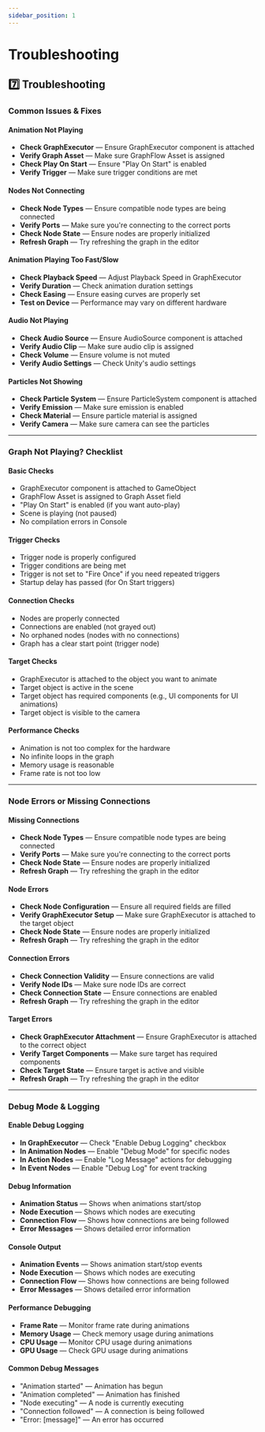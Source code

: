 ```yaml
---
sidebar_position: 1
---
```


# Troubleshooting

## 7️⃣ Troubleshooting

### Common Issues & Fixes

#### Animation Not Playing
- **Check GraphExecutor** — Ensure GraphExecutor component is attached
- **Verify Graph Asset** — Make sure GraphFlow Asset is assigned
- **Check Play On Start** — Ensure "Play On Start" is enabled
- **Verify Trigger** — Make sure trigger conditions are met

#### Nodes Not Connecting
- **Check Node Types** — Ensure compatible node types are being connected
- **Verify Ports** — Make sure you're connecting to the correct ports
- **Check Node State** — Ensure nodes are properly initialized
- **Refresh Graph** — Try refreshing the graph in the editor

#### Animation Playing Too Fast/Slow
- **Check Playback Speed** — Adjust Playback Speed in GraphExecutor
- **Verify Duration** — Check animation duration settings
- **Check Easing** — Ensure easing curves are properly set
- **Test on Device** — Performance may vary on different hardware

#### Audio Not Playing
- **Check Audio Source** — Ensure AudioSource component is attached
- **Verify Audio Clip** — Make sure audio clip is assigned
- **Check Volume** — Ensure volume is not muted
- **Verify Audio Settings** — Check Unity's audio settings

#### Particles Not Showing
- **Check Particle System** — Ensure ParticleSystem component is attached
- **Verify Emission** — Make sure emission is enabled
- **Check Material** — Ensure particle material is assigned
- **Verify Camera** — Make sure camera can see the particles

---

### Graph Not Playing? Checklist

#### Basic Checks
- GraphExecutor component is attached to GameObject
- GraphFlow Asset is assigned to Graph Asset field
- "Play On Start" is enabled (if you want auto-play)
- Scene is playing (not paused)
- No compilation errors in Console

#### Trigger Checks
- Trigger node is properly configured
- Trigger conditions are being met
- Trigger is not set to "Fire Once" if you need repeated triggers
- Startup delay has passed (for On Start triggers)

#### Connection Checks
- Nodes are properly connected
- Connections are enabled (not grayed out)
- No orphaned nodes (nodes with no connections)
- Graph has a clear start point (trigger node)

#### Target Checks
- GraphExecutor is attached to the object you want to animate
- Target object is active in the scene
- Target object has required components (e.g., UI components for UI animations)
- Target object is visible to the camera

#### Performance Checks
- Animation is not too complex for the hardware
- No infinite loops in the graph
- Memory usage is reasonable
- Frame rate is not too low

---

### Node Errors or Missing Connections

#### Missing Connections
- **Check Node Types** — Ensure compatible node types are being connected
- **Verify Ports** — Make sure you're connecting to the correct ports
- **Check Node State** — Ensure nodes are properly initialized
- **Refresh Graph** — Try refreshing the graph in the editor

#### Node Errors
- **Check Node Configuration** — Ensure all required fields are filled
- **Verify GraphExecutor Setup** — Make sure GraphExecutor is attached to the target object
- **Check Node State** — Ensure nodes are properly initialized
- **Refresh Graph** — Try refreshing the graph in the editor

#### Connection Errors
- **Check Connection Validity** — Ensure connections are valid
- **Verify Node IDs** — Make sure node IDs are correct
- **Check Connection State** — Ensure connections are enabled
- **Refresh Graph** — Try refreshing the graph in the editor

#### Target Errors
- **Check GraphExecutor Attachment** — Ensure GraphExecutor is attached to the correct object
- **Verify Target Components** — Make sure target has required components
- **Check Target State** — Ensure target is active and visible
- **Refresh Graph** — Try refreshing the graph in the editor

---

### Debug Mode & Logging

#### Enable Debug Logging
- **In GraphExecutor** — Check "Enable Debug Logging" checkbox
- **In Animation Nodes** — Enable "Debug Mode" for specific nodes
- **In Action Nodes** — Enable "Log Message" actions for debugging
- **In Event Nodes** — Enable "Debug Log" for event tracking

#### Debug Information
- **Animation Status** — Shows when animations start/stop
- **Node Execution** — Shows which nodes are executing
- **Connection Flow** — Shows how connections are being followed
- **Error Messages** — Shows detailed error information

#### Console Output
- **Animation Events** — Shows animation start/stop events
- **Node Execution** — Shows which nodes are executing
- **Connection Flow** — Shows how connections are being followed
- **Error Messages** — Shows detailed error information

#### Performance Debugging
- **Frame Rate** — Monitor frame rate during animations
- **Memory Usage** — Check memory usage during animations
- **CPU Usage** — Monitor CPU usage during animations
- **GPU Usage** — Check GPU usage during animations

#### Common Debug Messages
- "Animation started" — Animation has begun
- "Animation completed" — Animation has finished
- "Node executing" — A node is currently executing
- "Connection followed" — A connection is being followed
- "Error: [message]" — An error has occurred
